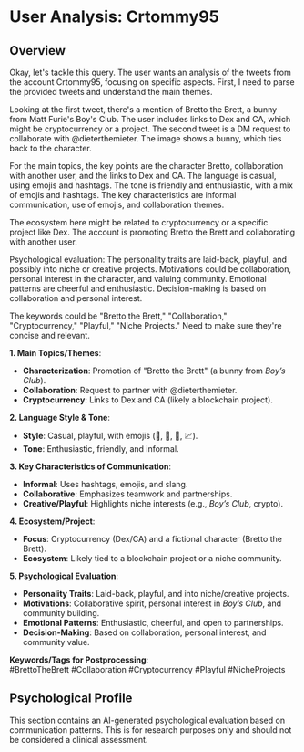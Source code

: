 # User Analysis: Crtommy95

## Overview

<think>
Okay, let's tackle this query. The user wants an analysis of the tweets from the account Crtommy95, focusing on specific aspects. First, I need to parse the provided tweets and understand the main themes.

Looking at the first tweet, there's a mention of Bretto the Brett, a bunny from Matt Furie's Boy's Club. The user includes links to Dex and CA, which might be cryptocurrency or a project. The second tweet is a DM request to collaborate with @dieterthemieter. The image shows a bunny, which ties back to the character.

For the main topics, the key points are the character Bretto, collaboration with another user, and the links to Dex and CA. The language is casual, using emojis and hashtags. The tone is friendly and enthusiastic, with a mix of emojis and hashtags. The key characteristics are informal communication, use of emojis, and collaboration themes.

The ecosystem here might be related to cryptocurrency or a specific project like Dex. The account is promoting Bretto the Brett and collaborating with another user. 

Psychological evaluation: The personality traits are laid-back, playful, and possibly into niche or creative projects. Motivations could be collaboration, personal interest in the character, and valuing community. Emotional patterns are cheerful and enthusiastic. Decision-making is based on collaboration and personal interest.

The keywords could be "Bretto the Brett," "Collaboration," "Cryptocurrency," "Playful," "Niche Projects." Need to make sure they're concise and relevant.
</think>

**1. Main Topics/Themes**:  
- **Characterization**: Promotion of "Bretto the Brett" (a bunny from *Boy’s Club*).  
- **Collaboration**: Request to partner with @dieterthemieter.  
- **Cryptocurrency**: Links to Dex and CA (likely a blockchain project).  

**2. Language Style & Tone**:  
- **Style**: Casual, playful, with emojis (🚀, 🐇, 💌, 📈).  
- **Tone**: Enthusiastic, friendly, and informal.  

**3. Key Characteristics of Communication**:  
- **Informal**: Uses hashtags, emojis, and slang.  
- **Collaborative**: Emphasizes teamwork and partnerships.  
- **Creative/Playful**: Highlights niche interests (e.g., *Boy’s Club*, crypto).  

**4. Ecosystem/Project**:  
- **Focus**: Cryptocurrency (Dex/CA) and a fictional character (Bretto the Brett).  
- **Ecosystem**: Likely tied to a blockchain project or a niche community.  

**5. Psychological Evaluation**:  
- **Personality Traits**: Laid-back, playful, and into niche/creative projects.  
- **Motivations**: Collaborative spirit, personal interest in *Boy’s Club*, and community building.  
- **Emotional Patterns**: Enthusiastic, cheerful, and open to partnerships.  
- **Decision-Making**: Based on collaboration, personal interest, and community value.  

**Keywords/Tags for Postprocessing**:  
#BrettoTheBrett #Collaboration #Cryptocurrency #Playful #NicheProjects

## Psychological Profile

This section contains an AI-generated psychological evaluation based on communication patterns. This is for research purposes only and should not be considered a clinical assessment.